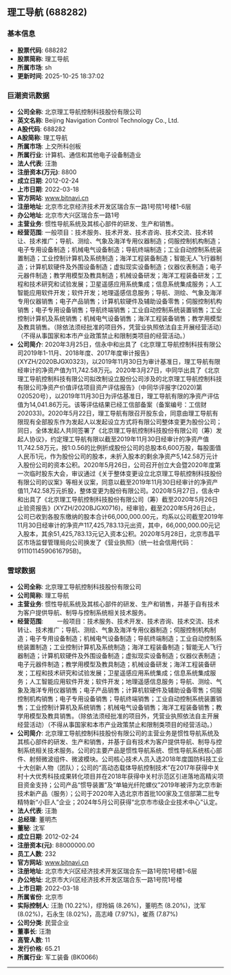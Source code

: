 ## 理工导航 (688282)

### 基本信息

- **股票代码**: 688282
- **股票简称**: 理工导航
- **所属市场**: sh
- **更新时间**: 2025-10-25 18:37:02

### 巨潮资讯数据

- **公司全称**: 北京理工导航控制科技股份有限公司
- **英文名称**: Beijing Navigation Control Technology Co., Ltd.
- **A股代码**: 688282
- **A股简称**: 理工导航
- **所属市场**: 上交所科创板
- **所属行业**: 计算机、通信和其他电子设备制造业
- **法人代表**: 汪渤
- **注册资本(万元)**: 8800
- **成立日期**: 2012-02-24
- **上市日期**: 2022-03-18
- **官方网站**: www.bitnavi.cn
- **注册地址**: 北京市北京经济技术开发区瑞合东一路1号院1号楼1-6层
- **办公地址**: 北京市大兴区瑞合东一路1号
- **主营业务**: 惯性导航系统及其核心部件的研发、生产和销售。
- **经营范围**: 一般项目：技术服务、技术开发、技术咨询、技术交流、技术转让、技术推广；导航、测绘、气象及海洋专用仪器制造；伺服控制机构制造；电子专用设备制造；机械电气设备制造；导航终端制造；工业自动控制系统装置制造；工业控制计算机及系统制造；海洋工程装备制造；智能无人飞行器制造；计算机软硬件及外围设备制造；虚拟现实设备制造；仪器仪表制造；电子元器件制造；教学用模型及教具制造；机械设备研发；海洋工程装备研发；工程和技术研究和试验发展；卫星遥感应用系统集成；信息系统集成服务；人工智能应用软件开发；软件开发；地理遥感信息服务；导航、测绘、气象及海洋专用仪器销售；电子产品销售；计算机软硬件及辅助设备零售；伺服控制机构销售；电子专用设备销售；导航终端销售；工业自动控制系统装置销售；工业控制计算机及系统销售；机械电气设备销售；海洋工程装备销售；教学用模型及教具销售。（除依法须经批准的项目外，凭营业执照依法自主开展经营活动）（不得从事国家和本市产业政策禁止和限制类项目的经营活动。）
- **公司简介**: 2020年3月25日，信永中和出具了《北京理工导航控制科技有限公司2019年1-11月、2018年度、2017年度审计报告》(XYZH/2020BJGX0323)，以2019年11月30日为审计基准日，理工导航有限经审计的净资产值为11,742.58万元。2020年3月27日，中同华出具了《北京理工导航控制科技有限公司拟改制设立股份公司涉及的北京理工导航控制科技有限公司净资产价值评估项目资产评估报告》（中同华评报字(2020)第020520号），以2019年11月30日为评估基准日，理工导航有限的净资产评估值为14,041.86万元。该等评估结果已经工信部备案（备案编号：工信财202033)。2020年5月22日，理工导航有限召开股东会，同意由理工导航有限现有全部股东作为发起人以发起设立方式将有限公司整体变更为股份公司；同日，全体发起人共同签署了《北京理工导航控制科技股份有限公司（筹）发起人协议》，约定理工导航有限以截至2019年11月30日经审计的净资产值11,742.58万元，按1:0.56的比例折成股份公司的总股本6,600万股，每股面值人民币1元，作为股份公司的股本，未折入股本的剩余净资产5,142.58万元计入股份公司的资本公积。2020年5月26日，公司召开创立大会暨2020年度第一次临时股东大会，审议通过《关于整体变更设立北京理工导航控制科技股份有限公司的议案》等相关议案，同意以截至2019年11月30日经审计的净资产值11,742.58万元折股，整体变更为股份有限公司。2020年5月27日，信永中和出具了《北京理工导航控制科技股份有限公司（筹）截至2020年5月26日止验资报告》(XYZH/2020BJGX0716)，经审验，截至2020年5月26日止，公司已收到各股东缴纳的股本合计66,000,000.00元，均系以公司截至2019年11月30日经审计的净资产117,425,783.13元出资，其中，66,000,000.00元记入股本，其余51,425,783.13元记入资本公积。2020年5月28日，北京市昌平区市场监督管理局向公司换发了《营业执照》（统一社会信用代码：91110114590616795B)。

### 雪球数据

- **公司全称**: 北京理工导航控制科技股份有限公司
- **公司简称**: 理工导航
- **主营业务**: 惯性导航系统及其核心部件的研发、生产和销售，并基于自有技术为客户提供导航、制导与控制系统相关技术服务。
- **经营范围**: 　　一般项目：技术服务、技术开发、技术咨询、技术交流、技术转让、技术推广；导航、测绘、气象及海洋专用仪器制造；伺服控制机构制造；电子专用设备制造；机械电气设备制造；导航终端制造；工业自动控制系统装置制造；工业控制计算机及系统制造；海洋工程装备制造；智能无人飞行器制造；计算机软硬件及外围设备制造；虚拟现实设备制造；仪器仪表制造；电子元器件制造；教学用模型及教具制造；机械设备研发；海洋工程装备研发；工程和技术研究和试验发展；卫星遥感应用系统集成；信息系统集成服务；人工智能应用软件开发；软件开发；地理遥感信息服务；导航、测绘、气象及海洋专用仪器销售；电子产品销售；计算机软硬件及辅助设备零售；伺服控制机构销售；电子专用设备销售；导航终端销售；工业自动控制系统装置销售；工业控制计算机及系统销售；机械电气设备销售；海洋工程装备销售；教学用模型及教具销售。（除依法须经批准的项目外，凭营业执照依法自主开展经营活动）（不得从事国家和本市产业政策禁止和限制类项目的经营活动。）
- **公司简介**: 北京理工导航控制科技股份有限公司的主营业务是惯性导航系统及其核心部件的研发、生产和销售，并基于自有技术为客户提供导航、制导与控制系统相关技术服务。公司的主要产品是惯性导航系统、惯性导航系统核心部件、射频微波组件、微波模块。公司核心技术人员入选2018年度国防科技工业十大创新人物（团队）；公司的“高动态载体导航控制技术”在2017年获得中关村十大优秀科技成果转化项目并在2018年获得中关村示范区引进落地高精尖项目资金支持；公司产品“惯导装置”及“单轴光纤陀螺仪”2019年被评为北京市新技术新产品（服务）；公司于2020年入选北京市首批100家及工信部第二批专精特新“小巨人”企业；2024年5月公司获得“北京市市级企业技术中心”认定。
- **法人代表**: 汪渤
- **总经理**: 董明杰
- **董秘**: 沈军
- **成立日期**: 2012-02-24
- **注册资本(元)**: 88000000.00
- **员工人数**: 232
- **官方网站**: www.bitnavi.cn
- **注册地址**: 北京市大兴区经济技术开发区瑞合东一路1号院1号楼1-6层
- **办公地址**: 北京市大兴区经济技术开发区瑞合东一路1号院1号楼
- **上市日期**: 2022-03-18
- **所属省份**: 北京市
- **实际控制人**: 汪渤 (10.22%)，缪玲娟 (8.26%)，董明杰 (8.20%)，沈军 (8.02%)，石永生 (8.02%)，高志峰 (7.97%)，崔燕 (7.87%)
- **公司分类**: 民营企业
- **董事长**: 汪渤
- **高管人数**: 11
- **发行价格**: 65.21
- **所属行业**: 军工装备 (BK0066)

---